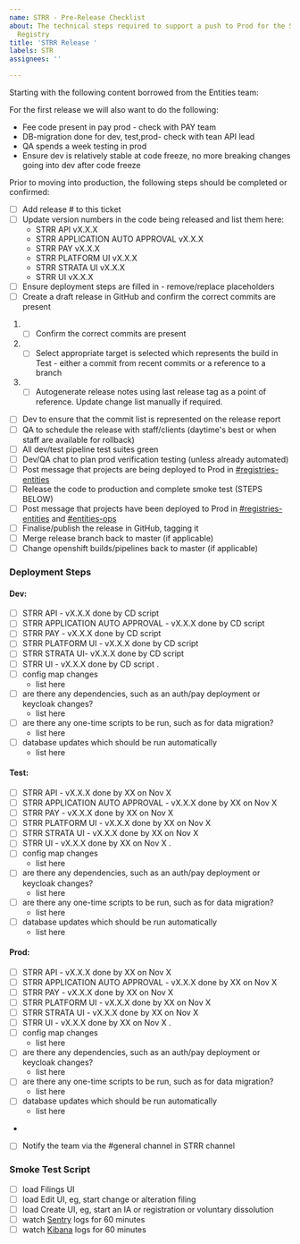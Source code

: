 ```yaml
---
name: STRR - Pre-Release Checklist
about: The technical steps required to support a push to Prod for the Short Term Rental
  Registry
title: 'STRR Release '
labels: STR
assignees: ''

---
```


Starting with the following content borrowed from the Entities team:

For the first release we will also want to do the following:
- Fee code present in pay prod - check with PAY team
- DB-migration done for dev, test,prod- check with tean API lead
- QA spends a week testing in prod
- Ensure dev is relatively stable at code freeze, no more breaking changes going into dev after code freeze

Prior to moving into production, the following steps should be completed or confirmed:
- [ ] Add release # to this ticket
- [ ] Update version numbers in the code being released and list them here:
  - STRR API vX.X.X
  - STRR APPLICATION AUTO APPROVAL vX.X.X
  - STRR PAY vX.X.X
  - STRR PLATFORM UI vX.X.X
  - STRR STRATA UI vX.X.X
  - STRR UI vX.X.X
- [ ] Ensure deployment steps are filled in - remove/replace placeholders
- [ ] Create a draft release in GitHub and confirm the correct commits are present
 1. - [ ] Confirm the correct commits are present
 2. - [ ] Select appropriate target is selected which represents the build in Test - either a commit from recent commits or a reference to a branch
 3. - [ ] Autogenerate release notes using last release tag as a point of reference. Update change list manually if required.
- [ ] Dev to ensure that the commit list is represented on the release report
- [ ] QA to schedule the release with staff/clients (daytime's best or when staff are available for rollback)
- [ ] All dev/test pipeline test suites green
- [ ] Dev/QA chat to plan prod verification testing (unless already automated)
- [ ] Post message that projects are being deployed to Prod in [#registries-entities](https://chat.developer.gov.bc.ca/channel/registries-entities)
- [ ] Release the code to production and complete smoke test (STEPS BELOW)
- [ ] Post message that projects have been deployed to Prod in [#registries-entities](https://chat.developer.gov.bc.ca/channel/registries-entities) and [#entities-ops](https://chat.developer.gov.bc.ca/channel/registries-ops)
- [ ] Finalise/publish the release in GitHub, tagging it
- [ ] Merge release branch back to master (if applicable)
- [ ] Change openshift builds/pipelines back to master (if applicable)

### Deployment Steps

#### Dev:
- [ ] STRR API - vX.X.X done by CD script
- [ ] STRR APPLICATION AUTO APPROVAL - vX.X.X done by CD script
- [ ] STRR PAY - vX.X.X done by CD script
- [ ] STRR PLATFORM UI - vX.X.X done by CD script
- [ ] STRR STRATA UI- vX.X.X done by CD script
- [ ] STRR UI - vX.X.X done by CD script
.
- [ ] config map changes
  - list here
- [ ] are there any dependencies, such as an auth/pay deployment or keycloak changes?
  - list here
- [ ] are there any one-time scripts to be run, such as for data migration?
  - list here
- [ ] database updates which should be run automatically
  - list here

#### Test:
- [ ] STRR API - vX.X.X done by XX on Nov X
- [ ] STRR APPLICATION AUTO APPROVAL - vX.X.X done by XX on Nov X
- [ ] STRR PAY - vX.X.X done by XX on Nov X
- [ ] STRR PLATFORM UI - vX.X.X done by XX on Nov X
- [ ] STRR STRATA UI - vX.X.X done by XX on Nov X
- [ ] STRR UI - vX.X.X done by XX on Nov X
.
- [ ] config map changes
  - list here
- [ ] are there any dependencies, such as an auth/pay deployment or keycloak changes?
  - list here
- [ ] are there any one-time scripts to be run, such as for data migration?
  - list here
- [ ] database updates which should be run automatically
  - list here

#### Prod:
- [ ] STRR API - vX.X.X done by XX on Nov X
- [ ] STRR APPLICATION AUTO APPROVAL - vX.X.X done by XX on Nov X
- [ ] STRR PAY - vX.X.X done by XX on Nov X
- [ ] STRR PLATFORM UI - vX.X.X done by XX on Nov X
- [ ] STRR STRATA UI - vX.X.X done by XX on Nov X
- [ ] STRR UI - vX.X.X done by XX on Nov X
.
- [ ] config map changes
  - list here
- [ ] are there any dependencies, such as an auth/pay deployment or keycloak changes?
  - list here
- [ ] are there any one-time scripts to be run, such as for data migration?
  - list here
- [ ] database updates which should be run automatically
  - list here
-
- [ ] Notify the team via the #general channel in STRR channel

### Smoke Test Script
- [ ] load Filings UI
- [ ] load Edit UI, eg, start change or alteration filing
- [ ] load Create UI, eg, start an IA or registration or voluntary dissolution
- [ ] watch [Sentry](https://sentry.io/organizations/registries/issues/?project=1533020) logs for 60 minutes
- [ ] watch [Kibana](https://kibana.pathfinder.gov.bc.ca/) logs for 60 minutes
